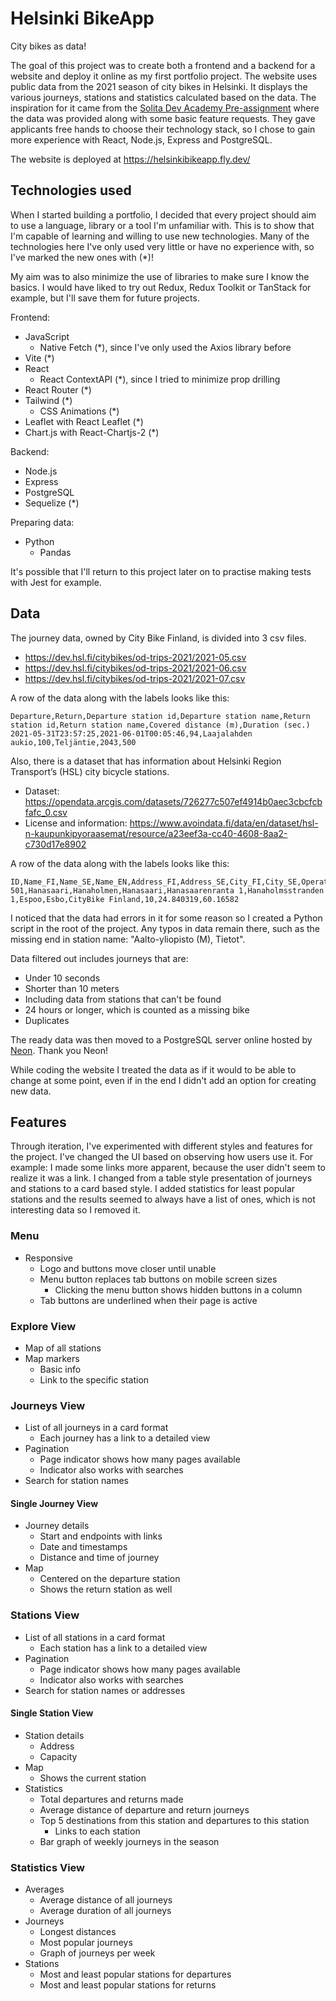 # Helsinki BikeApp

City bikes as data!

The goal of this project was to create both a frontend and a backend for a website and deploy it online as my first portfolio project. The website uses public data from the 2021 season of city bikes in Helsinki. It displays the various journeys, stations and statistics calculated based on the data.
The inspiration for it came from the [Solita Dev Academy Pre-assignment](https://github.com/solita/dev-academy-2023-exercise) where the data was provided along with some basic feature requests. They gave applicants free hands to choose their technology stack, so I chose to gain more experience with React, Node.js, Express and PostgreSQL.

The website is deployed at https://helsinkibikeapp.fly.dev/

## Technologies used

When I started building a portfolio, I decided that every project should aim to use a language, library or a tool I'm unfamiliar with. This is to show that I'm capable of learning and willing to use new technologies. Many of the technologies here I've only used very little or have no experience with, so I've marked the new ones with (\*)!

My aim was to also minimize the use of libraries to make sure I know the basics. I would have liked to try out Redux, Redux Toolkit or TanStack for example, but I'll save them for future projects.

Frontend:

- JavaScript
  - Native Fetch (\*), since I've only used the Axios library before
- Vite (\*)
- React
  - React ContextAPI (\*), since I tried to minimize prop drilling
- React Router (\*)
- Tailwind (\*)
  - CSS Animations (\*)
- Leaflet with React Leaflet (\*)
- Chart.js with React-Chartjs-2 (\*)

Backend:

- Node.js
- Express
- PostgreSQL
- Sequelize (\*)

Preparing data:

- Python
  - Pandas

It's possible that I'll return to this project later on to practise making tests with Jest for example.

## Data

The journey data, owned by City Bike Finland, is divided into 3 csv files.

- https://dev.hsl.fi/citybikes/od-trips-2021/2021-05.csv
- https://dev.hsl.fi/citybikes/od-trips-2021/2021-06.csv
- https://dev.hsl.fi/citybikes/od-trips-2021/2021-07.csv

A row of the data along with the labels looks like this:

```
Departure,Return,Departure station id,Departure station name,Return station id,Return station name,Covered distance (m),Duration (sec.)
2021-05-31T23:57:25,2021-06-01T00:05:46,94,Laajalahden aukio,100,Teljäntie,2043,500
```

Also, there is a dataset that has information about Helsinki Region Transport’s (HSL) city bicycle stations.

- Dataset: https://opendata.arcgis.com/datasets/726277c507ef4914b0aec3cbcfcbfafc_0.csv
- License and information: https://www.avoindata.fi/data/en/dataset/hsl-n-kaupunkipyoraasemat/resource/a23eef3a-cc40-4608-8aa2-c730d17e8902

A row of the data along with the labels looks like this:

```
ID,Name_FI,Name_SE,Name_EN,Address_FI,Address_SE,City_FI,City_SE,Operator,Capacity,Coord_x,Coord_y
501,Hanasaari,Hanaholmen,Hanasaari,Hanasaarenranta 1,Hanaholmsstranden 1,Espoo,Esbo,CityBike Finland,10,24.840319,60.16582
```

I noticed that the data had errors in it for some reason so I created a Python script in the root of the project. Any typos in data remain there, such as the missing end in station name: "Aalto-yliopisto (M), Tietot".

Data filtered out includes journeys that are:

- Under 10 seconds
- Shorter than 10 meters
- Including data from stations that can't be found
- 24 hours or longer, which is counted as a missing bike
- Duplicates

The ready data was then moved to a PostgreSQL server online hosted by [Neon](https://neon.tech/). Thank you Neon!

While coding the website I treated the data as if it would to be able to change at some point, even if in the end I didn't add an option for creating new data.

## Features

Through iteration, I've experimented with different styles and features for the project. I've changed the UI based on observing how users use it. For example: I made some links more apparent, because the user didn't seem to realize it was a link. I changed from a table style presentation of journeys and stations to a card based style. I added statistics for least popular stations and the results seemed to always have a list of ones, which is not interesting data so I removed it.

### Menu

- Responsive
  - Logo and buttons move closer until unable
  - Menu button replaces tab buttons on mobile screen sizes
    - Clicking the menu button shows hidden buttons in a column
  - Tab buttons are underlined when their page is active

### Explore View

- Map of all stations
- Map markers
  - Basic info
  - Link to the specific station

### Journeys View

- List of all journeys in a card format
  - Each journey has a link to a detailed view
- Pagination
  - Page indicator shows how many pages available
  - Indicator also works with searches
- Search for station names

#### Single Journey View

- Journey details
  - Start and endpoints with links
  - Date and timestamps
  - Distance and time of journey
- Map
  - Centered on the departure station
  - Shows the return station as well

### Stations View

- List of all stations in a card format
  - Each station has a link to a detailed view
- Pagination
  - Page indicator shows how many pages available
  - Indicator also works with searches
- Search for station names or addresses

#### Single Station View

- Station details
  - Address
  - Capacity
- Map
  - Shows the current station
- Statistics
  - Total departures and returns made
  - Average distance of departure and return journeys
  - Top 5 destinations from this station and departures to this station
    - Links to each station
  - Bar graph of weekly journeys in the season

### Statistics View

- Averages
  - Average distance of all journeys
  - Average duration of all journeys
- Journeys
  - Longest distances
  - Most popular journeys
  - Graph of journeys per week
- Stations
  - Most and least popular stations for departures
  - Most and least popular stations for returns
